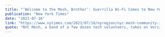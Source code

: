 ```yaml
---
title: "‘Welcome to the Mesh, Brother’: Guerrilla Wi-Fi Comes to New York"
publication: "New York Times"
date: "2021-07-16"
link: "https://www.nytimes.com/2021/07/16/nyregion/nyc-mesh-community-internet.html"
quote: "NYC Mesh, a band of a few dozen tech volunteers, takes on Verizon and the big “incumbent providers,” with the promise of inexpensive community internet."
---
```


